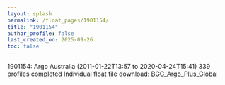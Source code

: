 ```yaml
---
layout: splash
permalink: /float_pages/1901154/
title: "1901154"
author_profile: false
last_created_on: 2025-09-26
toc: false
---
```

 
1901154: Argo Australia (2011-01-22T13:57 to 2020-04-24T15:41)
339 profiles completed
Individual float file download: [BGC_Argo_Plus_Global](https://ftp.soest.hawaii.edu/bgc_argo_plus/Individual_Floats/outliers_removed/1901154_Sprof_processed.nc)
